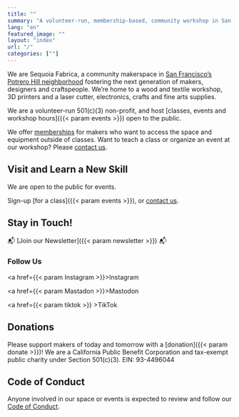 ```yaml
---
title: ""
summary: "A volunteer-run, membership-based, community workshop in San Francisco. Classes and tools for woodworking, sewing, electronics, fabrication, crafts and fine arts."
lang: "en"
featured_image: ""
layout: "index"
url: "/"
categories: [""]
---
```


We are Sequoia Fabrica, a community makerspace in [San Francisco’s Potrero Hill neighborhood](https://maps.app.goo.gl/7fiutyz9KxsT1eXc7) fostering the next generation of makers, designers and craftspeople. We’re home to a wood and textile workshop, 3D printers and a laser cutter, electronics, crafts and fine arts supplies.

We are a volunteer-run 501(c)(3) non-profit, and host [classes, events and workshop hours]({{< param events >}}) open to the public.

We offer [memberships](/membership) for makers who want to access the space and equipment outside of classes. Want to teach a class or organize an event at our workshop? Please [contact us](/contact).

<!-- TODO: bring back columns? -->
## Visit and Learn a New Skill

We are open to the public for events.

Sign-up [for a class]({{< param events >}}), or [contact us](/contact).

## Stay in Touch!
📬 [Join our Newsletter]({{< param newsletter >}}) 📬
### Follow Us
<a href={{< param Instagram >}}>Instagram</a>

<a href={{< param Mastadon >}}>Mastodon</a>

<a href={{< param tiktok >}} >TikTok</a>
    

<div id="calendar" className="col-span-2">
    <Calendar urls={[getCalendar('bookwhen')]} />
</div>

## Donations
Please support makers of today and tomorrow with a [donation]({{< param donate >}})! We are a California Public Benefit Corporation and tax-exempt public charity under Section 501(c)(3). EIN: 93-4496044

## Code of Conduct
Anyone involved in our space or events is expected to review and follow our [Code of Conduct](/code-of-contact).
